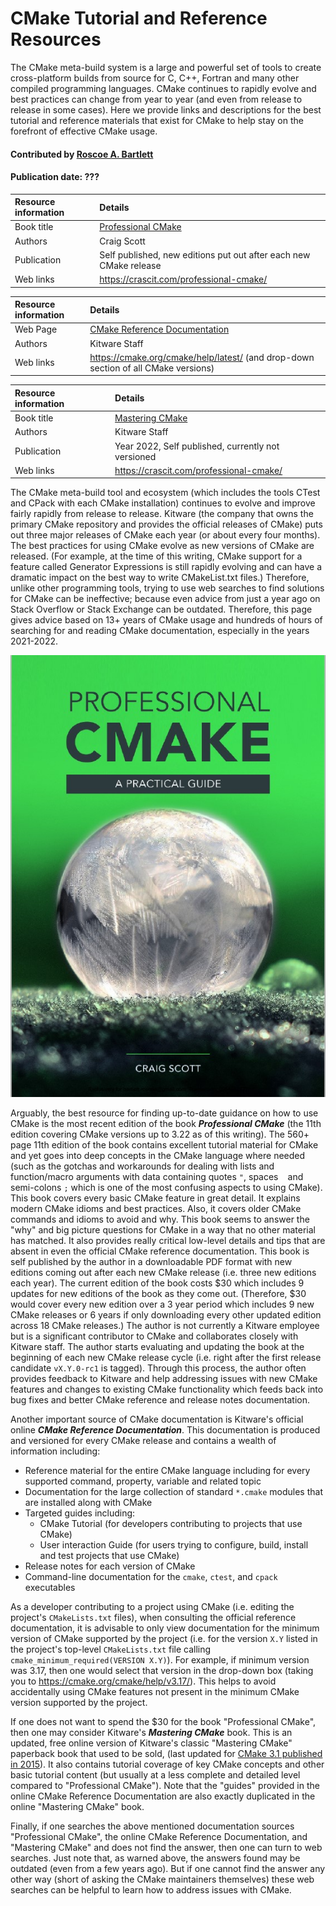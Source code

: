 # CMake Tutorial and Reference Resources

<!--deck text start-->
The CMake meta-build system is a large and powerful set of tools to create cross-platform builds from source for C, C++, Fortran and many other compiled programming languages.
CMake continues to rapidly evolve and best practices can change from year to year (and even from release to release in some cases).
Here we provide links and descriptions for the best tutorial and reference materials that exist for CMake to help stay on the forefront of effective CMake usage.
<!--deck text end-->

#### Contributed by [Roscoe A. Bartlett](https://github.com/bartlettroscoe)
#### Publication date: ???

Resource information | Details 
:--- | :--- 
Book title | [Professional CMake](https://crascit.com/professional-cmake/)
Authors | Craig Scott
Publication | Self published, new editions put out after each new CMake release
Web links | https://crascit.com/professional-cmake/

Resource information | Details 
:--- | :--- 
Web Page | [CMake Reference Documentation](https://cmake.org/cmake/help/latest/)
Authors | Kitware Staff
Web links | https://cmake.org/cmake/help/latest/ (and drop-down section of all CMake versions)

Resource information | Details 
:--- | :--- 
Book title | [Mastering CMake](https://crascit.com/professional-cmake/)
Authors | Kitware Staff
Publication | Year 2022, Self published, currently not versioned
Web links | https://crascit.com/professional-cmake/

The CMake meta-build tool and ecosystem (which includes the tools CTest and CPack with each CMake installation) continues to evolve and improve fairly rapidly from release to release.
Kitware (the company that owns the primary CMake repository and provides the official releases of CMake) puts out three major releases of CMake each year (or about every four months).
The best practices for using CMake evolve as new versions of CMake are released.
(For example, at the time of this writing, CMake support for a feature called Generator Expressions is still rapidly evolving and can have a dramatic impact on the best way to write CMakeList.txt files.)
Therefore, unlike other programming tools, trying to use web searches to find solutions for CMake can be ineffective; because even advice from just a year ago on Stack Overflow or Stack Exchange can be outdated.
Therefore, this page gives advice based on 13+ years of CMake usage and hundreds of hours of searching for and reading CMake documentation, especially in the years 2021-2022.

<img src='../images/ProfessionalCMake.jpg' class='page'/>

Arguably, the best resource for finding up-to-date guidance on how to use CMake is the most recent edition of the book ***Professional CMake*** (the 11th edition covering CMake versions up to 3.22 as of this writing).
The 560+ page 11th edition of the book contains excellent tutorial material for CMake and yet goes into deep concepts in the CMake language where needed (such as the gotchas and workarounds for dealing with lists and function/macro arguments with data containing quotes `"`, spaces ` ` and semi-colons `;` which is one of the most confusing aspects to using CMake).
This book covers every basic CMake feature in great detail.
It explains modern CMake idioms and best practices.
Also, it covers older CMake commands and idioms to avoid and why.
This book seems to answer the "why" and big picture questions for CMake in a way that no other material has matched.
It also provides really critical low-level details and tips that are absent in even the official CMake reference documentation.
This book is self published by the author in a downloadable PDF format with new editions coming out after each new CMake release (i.e. three new editions each year).
The current edition of the book costs $30 which includes 9 updates for new editions of the book as they come out.
(Therefore, $30 would cover every new edition over a 3 year period which includes 9 new CMake releases or 6 years if only downloading every other updated edition across 18 CMake releases.)
The author is not currently a Kitware employee but is a significant contributor to CMake and collaborates closely with Kitware staff.
The author starts evaluating and updating the book at the beginning of each new CMake release cycle (i.e. right after the first release candidate `vX.Y.0-rc1` is tagged).
Through this process, the author often provides feedback to Kitware and help addressing issues with new CMake features and changes to existing CMake functionality which feeds back into bug fixes and better CMake reference and release notes documentation.

Another important source of CMake documentation is Kitware's official online ***CMake Reference Documentation***.
This documentation is produced and versioned for every CMake release and contains a wealth of information including:

* Reference material for the entire CMake language including for every supported command, property, variable and related topic
* Documentation for the large collection of standard `*.cmake` modules that are installed along with CMake
* Targeted guides including:
  * CMake Tutorial (for developers contributing to projects that use CMake)
  * User interaction Guide (for users trying to configure, build, install and test projects that use CMake)
* Release notes for each version of CMake
* Command-line documentation for the `cmake`, `ctest`, and `cpack` executables

As a developer contributing to a project using CMake (i.e. editing the project's `CMakeLists.txt` files), when consulting the official reference documentation, it is advisable to only view documentation for the minimum version of CMake supported by the project (i.e. for the version `X.Y` listed in the project's top-level `CMakeLists.txt` file calling `cmake_minimum_required(VERSION X.Y)`).
For example, if minimum version was 3.17, then one would select that version in the drop-down box (taking you to https://cmake.org/cmake/help/v3.17/).  This helps to avoid accidentally using CMake features not present in the minimum CMake version supported by the project.

If one does not want to spend the $30 for the book "Professional CMake", then one may consider Kitware's ***Mastering CMake*** book.
This is an updated, free online version of Kitware's classic "Mastering CMake" paperback book that used to be sold, (last updated for [CMake 3.1 published in 2015](https://www.amazon.com/Mastering-CMake-Ken-Martin/dp/1930934319)).
It also contains tutorial coverage of key CMake concepts and other basic tutorial content (but usually at a less complete and detailed level compared to "Professional CMake").
Note that the "guides" provided in the online CMake Reference Documentation are also exactly duplicated in the online "Mastering CMake" book.

Finally, if one searches the above mentioned documentation sources "Professional CMake", the online CMake Reference Documentation, and "Mastering CMake" and does not find the answer, then one can turn to web searches.
Just note that, as warned above, the answers found may be outdated (even from a few years ago).
But if one cannot find the answer any other way (short of asking the CMake maintainers themselves) these web searches can be helpful to learn how to address issues with CMake.

<!---
Publish: yes 
Pinned: no
RSS update: ???
Topics: ???
--->

<!---
LocalWords:  
--->
